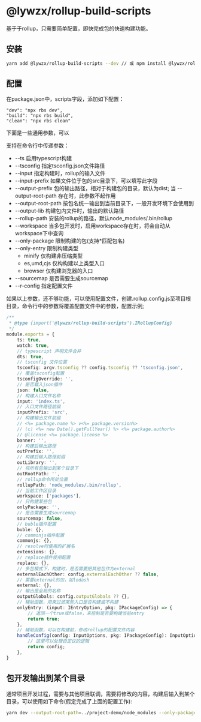 # @lywzx/rollup-build-scripts

基于于rollup，只需要简单配置，即快完成包的快速构建功能。

## 安装

```bash
yarn add @lywzx/rollup-build-scripts --dev // 或 npm install @lywzx/rollup-build-scripts --save-dev
```

## 配置

在package.json中，scripts字段，添加如下配置：

```
"dev": "npx rbs dev",
"build": "npx rbs build",
"clean": "npx rbs clean"
```

下面是一些通用参数，可以


支持在命令行中传递参数：

* --ts 启用typescript构建
* --tsconfig 指定tsconfig.json文件路径
* --input 指定构建时，rollup的输入文件
* --input-prefix 如果文件位于包的src目录下，可以填写此字段
* --output-prefix 包的输出路径，相对于构建包的目录，默认为dist; 当 --output-root-path 存在时，此参数不起作用
* --output-root-path 按包名统一输出到当前目录下，一般开发环境下会使用到
* --output-lib 构建包内文件时，输出的默认路径
* --rollup-path 安装的rollup的路径，默认node_modules/.bin/rollup
* --workspace 当多包开发时，启用workspace存在时，将会自动从workspace下中查询
* --only-package 限制构建的包(支持*匹配包名)
* --only-entry 限制构建类型
  - minify 仅构建非压缩类型
  - es,umd,cjs 仅构构建以上类型入口
  - browser 仅构建浏览器的入口 
* --sourcemap 是否需要生成sourcemap
* --r-config 指定配置文件


如果以上参数，还不够功能，可以使用配置文件，创建.rollup.config.js至项目根目录，命令行中的参数将覆盖配置文件中的参数，配置示例;

```typescript
/**
 * @type {import('@lywzx/rollup-build-scripts').IRollupConfig}
 */
module.exports = {
    ts: true,
    watch: true,
    // typescript 声明文件合并
    dts: true,
    // tsconfig 文件位置
    tsconfig: argv.tsconfig ?? config.tsconfig ?? 'tsconfig.json',
    // 覆盖tsconfig配置
    tsconfigOverride: '',
    // 是否载入json插件
    json: false,
    // 构建入口文件名称
    input: 'index.ts',
    // 入口文件路径前缀
    inputPrefix: 'src',
    // 构建输出文件前缀
    // <%= package.name %> v<%= package.version%>
    // (c) <%= new Date().getFullYear() %> <%= package.author%>
    // @license <%= package.license %>
    banner: '',
    // 构建后输出路径
    outPrefix: '',
    // 构建后输入路径前缀
    outLibrary: '',
    // 将所有包输出到某个目录下
    outRootPath: '',
    // rollup命令所处位置
    rollupPath: 'node_modules/.bin/rollup',
    // 当前工作区目录
    workspace: ['packages'],
    // 只构建某些包
    onlyPackage: '',
    // 是否需要生成sourcemap
    sourcemap: false,
    // buble插件配置
    buble: {},
    // commonjs插件配置
    commonjs: {},
    // resolve时使用的扩展名
    extensions: {},
    // replace插件使用配置
    replace: {},
    // 多包模式下，构建时，是否需要把其他包作为external
    externalEachOther: config.externalEachOther ?? false,
    // 需要external的包，如lodash
    external: {},
    // 输出是全局的名称
    outputGlobals: config.outputGlobals ?? {},
    // 辅助函数，用来过滤某些入口是否构建或不构建
    onlyEntry: (input: IEntryOption, pkg: IPackageConfig) => {
        // 返回一个true或false，来控制是否要构建当前entry
        return true; 
    },
    // 辅助函数，可以在构建前，修改rollup的配置文件内容
    handleConfig(config: InputOptions, pkg: IPackageConfig): InputOptions {
        // 这里可以处理自定议的逻辑
        return config;
    },
}
```

## 包开发输出到某个目录

通常项目开发过程，需要与其他项目联调，需要将修改的内容，构建后输入到某个目录，可以使用如下命令(假定完成了上面的配置工作):

```bash
yarn dev --output-root-path=../project-demo/node_modules --only-package=@test/package1,@test/package2
```
